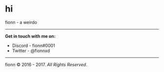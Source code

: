 # hi
fionn - a weirdo

---

__Get in touch with me on:__
* Discord - fionn#0001
* Twitter - @fionnxd

---

fionn © 2016 - 2017. _All Rights Reserved_.
